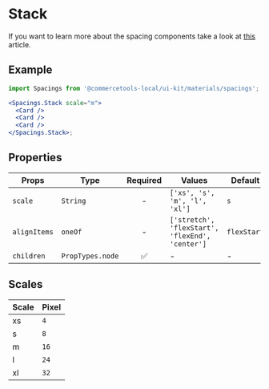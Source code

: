 # Stack

If you want to learn more about the spacing components take a look at
[this](https://medium.com/eightshapes-llc/space-in-design-systems-188bcbae0d62)
article.

## Example

```jsx
import Spacings from '@commercetools-local/ui-kit/materials/spacings';

<Spacings.Stack scale="m">
  <Card />
  <Card />
  <Card />
</Spacings.Stack>;
```

## Properties

| Props        | Type             | Required | Values                                          | Default     |
| ------------ | ---------------- | :------: | ----------------------------------------------- | ----------- |
| `scale`      | `String`         |    -     | `['xs', 's', 'm', 'l', 'xl']`                   | `s`         |
| `alignItems` | `oneOf`          |    -     | `['stretch', 'flexStart', 'flexEnd', 'center']` | `flexStart` |
| `children`   | `PropTypes.node` |    ✅    | -                                               | -           |

## Scales

| Scale | Pixel |
| :---- | :---- |
| xs    | `4`   |
| s     | `8`   |
| m     | `16`  |
| l     | `24`  |
| xl    | `32`  |

